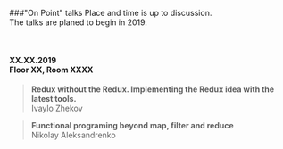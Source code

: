 ###"On Point" talks
Place and time is up to discussion.<br />
The talks are planed to begin in 2019.

<br />

#### XX.XX.2019<br /> Floor XX, Room XXXX

> <b>Redux without the Redux. Implementing the Redux idea with the latest tools.</b><br /> Ivaylo Zhekov

> <b>Functional programing beyond map, filter and reduce</b><br /> Nikolay Aleksandrenko
